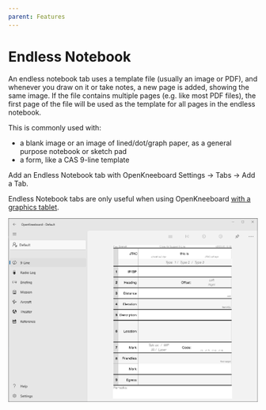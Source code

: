 ```yaml
---
parent: Features
---
```


# Endless Notebook

An endless notebook tab uses a template file (usually an image or PDF), and whenever you draw on it or take notes, a new page is added, showing the same image. If the file contains multiple pages (e.g. like most PDF files), the first page of the file will be used as the template for all pages in the endless notebook.

This is commonly used with:
- a blank image or an image of lined/dot/graph paper, as a general purpose notebook or sketch pad
- a form, like a CAS 9-line template

Add an Endless Notebook tab with OpenKneeboard Settings -> Tabs -> Add a Tab.

Endless Notebook tabs are only useful when using OpenKneeboard [with a graphics tablet](./graphics-tablets.md).

![a 9-line form in an Endless Notebook tab](../screenshots/endless-notebook.png)